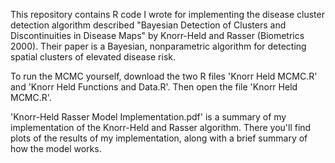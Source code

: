 This repository contains R code I wrote for implementing the disease cluster detection algorithm described "Bayesian Detection of Clusters and Discontinuities in Disease Maps" by Knorr-Held and Rasser (Biometrics 2000).  Their paper is a Bayesian, nonparametric algorithm for detecting spatial clusters of elevated disease risk.  

To run the MCMC yourself, download the two R files 'Knorr Held MCMC.R' and 'Knorr Held Functions and Data.R'.  Then open the file 'Knorr Held MCMC.R'.

'Knorr-Held Rasser Model Implementation.pdf' is a summary of my implementation of the Knorr-Held and Rasser algorithm.  There you'll find plots of the results of my implementation, along with a brief summary of how the model works.














